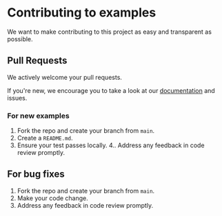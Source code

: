 # Contributing to examples

We want to make contributing to this project as easy and transparent as
possible.

## Pull Requests

We actively welcome your pull requests.

If you're new, we encourage you to take a look at our [documentation](https://docs.britive.com/docs/overview-accessbroker) and issues.

### For new examples

1. Fork the repo and create your branch from `main`.
2. Create a `README.md`.
3. Ensure your test passes locally.
4.. Address any feedback in code review promptly.

## For bug fixes

1. Fork the repo and create your branch from `main`.
2. Make your code change.
3. Address any feedback in code review promptly.
